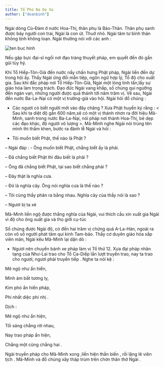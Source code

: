 ```yaml
---
title: Tổ Phú Na Dạ Xa
author: ["doanbinh"]
---
```



Ngài dòng Cù-Đàm ở nước Hoa-Thị, thân phụ là Bảo-Thân. Thân phụ sanh được bảy người con trai, Ngài là con út. Thuở nhỏ. Ngài tâm tư bình thản không tịnh không loạn. Ngài thường nói với các anh :

![ten buc hinh](https://ketnoiyeuthuong.net/wp-content/uploads/2017/01/to-phu-na-da-xa.jpg "ten buc hinh")

Nếu gặp bực đại-sĩ ngồi nơi đạo tràng thuyết pháp, em quyết đến đó gần gũi tùy hỷ.

 Khi Tổ Hiếp-Tôn-Giả đến nước nầy chấn hưng Phật pháp, Ngài liền đến dự trong hội ấy. Thấy Ngài ứng đối mẫn tiệp, ngôn ngữ hợp lý, Tổ độ cho xuất gia. Sau khi đắc pháp nơi Tổ Hiếp-Tôn-Giả, Ngài một lòng tinh tấn,lấy sự giáo hóa làm trọng trách. Đạo đức Ngài vang khắp, số chúng qui ngưỡng đến ngàn vạn, những người được quả thánh tới năm trăm vị. Về sau, Ngài đến nước Ba-La-Nại có một vị trưởng-giả vào hội. Ngài hỏi đồ chúng :

- Các ngươi có biết người mới vào đây chăng ? Xưa Phật huyền ký rằng : < Sau khi ta diệt độ gần 600 năm,sẽ có một vị thánh nhơn ra đời hiệu Mã-Minh, sanh trong nước Ba-La-Nại, nói pháp nơi thành Hoa-Thị, bẻ dẹp các đạo khác, độ người vô lượng >. Mã-Minh nghe Ngài nói trúng tên mình thì thầm khen, bước ra đảnh lễ Ngài và hỏi :

 - Tôi muốn biết Phật, thế nào là Phật ?

 – Ngài đáp : - Ông muốn biết Phật, chẳng biết ấy là phải.

  – Đã chẳng biết Phật thì đâu biết là phải ?

 – Ông đã chẳng biết Phật, tại sao biết chẳng phải ?

 – Đây thật là nghĩa cưa.

  – Đó là nghĩa cây. Ông nói nghĩa cưa là thế nào ?

 – Tôi cùng thầy phân ra bằng nhau. Nghĩa cây của thầy nói là sao ?

 – Ngươi bị ta xẻ

 Mã-Minh liền ngộ được thắng nghĩa của Ngài, vui thích cầu xin xuất gia Ngài vì độ cho ông xuất gia và thọ giới cụ-túc

 Số chúng được Ngài độ, có đến hai trăm vị chứng quả A-La-Hán, ngoài ra còn vô số người phát tâm qui kính Tam-bảo. Thấy cơ duyên giáo hóa sắp viên mãn, Ngài kêu Mã-Minh lại dặn dò :

 - Ngươi nên chuyển bánh xe pháp làm vị Tổ thứ 12. Xưa đại pháp nhãn tạng của Như-Lai trao cho Tổ Ca-Diếp lần lượt truyền trao, nay ta trao cho ngươi, ngươi phải truyền tiếp . Nghe ta nói kệ :

 Mê ngộ như ẩn hiển,

 Minh ám bất tương ly,

  Kim phó ẩn hiển pháp,

 Phi nhất diệc phi nhị .

 Dịch :

  Mê ngộ như ẩn hiện,

 Tối sáng chẳng rời nhau,

 Nay trao pháp ẩn hiện,

 Chẳng một cũng chẳng hai .

 Ngài truyền pháp cho Mã-Minh xong ,liền hiện thần biến , rồi lặng lẽ viên tịch . Mã-Minh và đồ chúng xây tháp trùm trên chơn thân thờ Ngài . 
